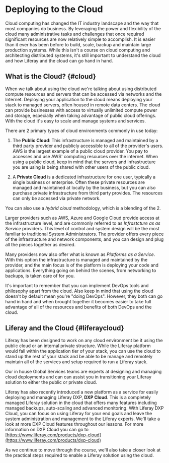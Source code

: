 # Deploying to the Cloud

Cloud computing has changed the IT industry landscape and the way that most companies do business. By leveraging the power and flexibility of the cloud many administrative tasks and challenges that once required significant resources are now relatively simple to accomplish. It is easier than it ever has been before to build, scale, backup and maintain large production systems. While this isn't a course on cloud computing and architecting distributed systems, it's still important to understand the cloud and how Liferay and the cloud can go hand in hand.

## What is the Cloud? {#cloud}

When we talk about using the cloud we're talking about using distributed compute resources and servers that can be accessed via networks and the Internet. Deploying your application to the cloud means deploying your stack to managed servers, often housed in remote data centers. The cloud can provide businesses with access to virtually unlimited compute power and storage, especially when taking advantage of public cloud offerings. With the cloud it's easy to scale and manage systems and services.

There are 2 primary types of cloud environments commonly in use today:

1. The **Public Cloud**: This infrastructure is managed and maintained by a third party provider and publicly accessible to all of the provider's users. AWS is the largest example of a public cloud provider. You pay to accesses and use AWS' computing resources over the internet. When using a public cloud, keep in mind that the servers and infrastructure you are using is being shared with other users of the public cloud.

2. A **Private Cloud** is a dedicated infrastructure for one user, typically a single business or enterprise. Often these private resources are managed and maintained at locally by the business, but you can also purchase private infrastructure from third party provides. The resources can only be accessed via private network.  

You can also use a _hybrid cloud_ methodology, which is a blending of the 2.

Larger providers such as AWS, Azure and Google Cloud provide access at the infrastructure  level, and are commonly referred to as  _Infrastcture as as Service_ providers. This level of control and system design will be the most familiar to traditional System Administrators. The provider offers every piece of the infrastructure and network components, and you can design and plug all the pieces together as desired.

Many providers now also offer what is known as _Platforms as a Service_. With this option the infrastructure is managed and maintained by the provider, and the main focus is of the platform is deploying your code and applications. Everything going on behind the scenes, from networking to backups, is taken care of for you.

It's important to remember that you can implement DevOps tools and philosophy apart from the cloud. Also keep in mind that  using the cloud doesn't by default mean you're "doing DevOps". However, they both can go hand in hand and when brought together it becomes easier to take full advantage of all of the resources and benefits of both DevOps and the cloud.

## Liferay and the Cloud {#liferaycloud}

Liferay has been designed to work on any cloud environment be it using the public cloud or an internal private structure. While the Liferay platform would fall within the application tier of your stack, you can use the cloud to stand up the rest of your stack and be able to be manage and remotely maintain all of the services and setup required to run a Liferay stack.

Our in house Global Services teams are experts at designing and managing cloud deployments and can can assist you in transitioning your Liferay solution to either the public or private cloud. 

Liferay has also recently introduced a new platform as a service for easily deploying and managing Liferay DXP, **DXP Cloud**. This is a completely managed Liferay solution in the cloud that offers many features including managed backups, auto-scaling and advanced monitoring. With Liferay DXP Cloud, you can focus on using Liferay for your end goals and leave the system administration and management to the Liferay experts. We'll take a look at more DXP Cloud features throughout our lessons. For more information on DXP Cloud you can go to [https://www.liferay.com/products/dxp-cloud](https://www.liferay.com/products/dxp-cloud)

As we continue to move through the course, we'll also take a closer look at the practical steps required to enable a Liferay solution using the cloud.
